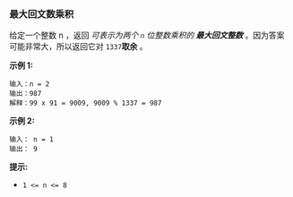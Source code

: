 ### 最大回文数乘积 ###
给定一个整数 n ，返回 _可表示为两个 `n` 位整数乘积的 **最大回文整数**_ 。因为答案可能非常大，所以返回它对 `1337`**取余** 。



**示例 1:**

```
输入：n = 2
输出：987
解释：99 x 91 = 9009, 9009 % 1337 = 987
```

**示例 2:**

```
输入： n = 1
输出： 9
```



**提示:**

* `1 <= n <= 8`

